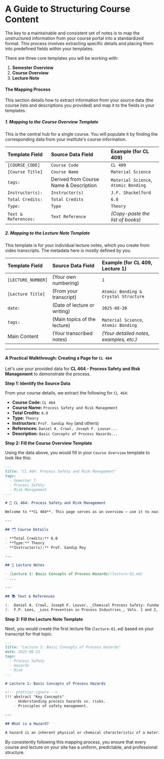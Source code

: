 # A Guide to Structuring Course Content

The key to a maintainable and consistent set of notes is to map the unstructured information from your course portal into a standardized format. This process involves extracting specific details and placing them into predefined fields within your templates.

There are three core templates you will be working with:

1.  **Semester Overview**
2.  **Course Overview**
3.  **Lecture Note**

#### The Mapping Process

This section details how to extract information from your source data (the course lists and descriptions you provided) and map it to the fields in your templates.

##### 1. Mapping to the Course Overview Template

This is the central hub for a single course. You will populate it by finding the corresponding data from your institute's course information.

| Template Field       | Source Data Field                      | Example (for CL 409)                 |
| :------------------- | :------------------------------------- | :----------------------------------- |
| `[COURSE_CODE]`      | `Course Code`                          | `CL 409`                             |
| `[Course Title]`     | `Course Name`                          | `Material Science`                   |
| `tags:`              | Derived from Course Name & Description | `Material Science`, `Atomic Bonding` |
| `Instructor(s):`     | `Instructor(s)`                        | `J.F. Shackelford`                   |
| `Total Credits:`     | `Total Credits`                        | `6.0`                                |
| `Type:`              | `Type`                                 | `Theory`                             |
| `Text & References:` | `Text Reference`                       | _(Copy-paste the list of books)_     |

##### 2. Mapping to the Lecture Note Template

This template is for your individual lecture notes, which you create from video transcripts. The metadata here is mostly defined by you.

| Template Field     | Source Data Field            | Example (for CL 409, Lecture 1)         |
| :----------------- | :--------------------------- | :-------------------------------------- |
| `[LECTURE_NUMBER]` | (Your own numbering)         | `1`                                     |
| `[Lecture Title]`  | (From your transcript)       | `Atomic Bonding & Crystal Structure`    |
| `date:`            | (Date of lecture or writing) | `2025-08-20`                            |
| `tags:`            | (Main topics of the lecture) | `Material Science`, `Atomic Bonding`    |
| Main Content       | (Your transcribed notes)     | _(Your detailed notes, examples, etc.)_ |

---

#### A Practical Walkthrough: Creating a Page for `CL 464`

Let's use your provided data for **CL 464 - Process Safety and Risk Management** to demonstrate the process.

**Step 1: Identify the Source Data**

From your course details, we extract the following for `CL 464`:

- **Course Code:** `CL 464`
- **Course Name:** `Process Safety and Risk Management`
- **Total Credits:** `6.0`
- **Type:** `Theory`
- **Instructors:** `Prof. Sandip Roy` (and others)
- **References:** `Daniel A. Crowl, Joseph F. Louvar...`
- **Description:** `Basic Concepts of Process Hazards...`

**Step 2: Fill the Course Overview Template**

Using the data above, you would fill in your `Course Overview` template to look like this:

```markdown
---
title: "CL 464: Process Safety and Risk Management"
tags:
  - Semester 7
  - Process Safety
  - Risk Management
---

# 📘 CL 464: Process Safety and Risk Management

Welcome to **CL 464**. This page serves as an overview — use it to navigate to lectures, see references, and explore related topics.

---

## 🗂️ Course Details

- **Total Credits:** 6.0
- **Type:** Theory
- **Instructor(s):** Prof. Sandip Roy

---

## 📝 Lecture Notes

- [Lecture 1: Basic Concepts of Process Hazards](lecture-01.md)
- ...

---

## 📚 Text & References

1.  Daniel A. Crowl, Joseph F. Louvar, _Chemical Process Safety: Fundamentals with Applications_, Prentice Hall, 2011.
2.  F.P. Lees, _Loss Prevention in Process Industries_, Vols. 1 and 2, Butterworth, 1983.
```

**Step 3: Fill the Lecture Note Template**

Next, you would create the first lecture file (`lecture-01.md`) based on your transcript for that topic.

```markdown
---
title: "Lecture 1: Basic Concepts of Process Hazards"
date: 2025-08-21
tags:
  - Process Safety
  - Hazards
  - Risk
---

# Lecture 1: Basic Concepts of Process Hazards

<!-- prettier-ignore -->
!!! abstract "Key Concepts"
    - Understanding process hazards vs. risks.
    - Principles of safety management.

---

## What is a Hazard?

A hazard is an inherent physical or chemical characteristic of a material, system, process, or plant that has the potential for causing harm...
```

By consistently following this mapping process, you ensure that every course and lecture on your site has a uniform, predictable, and professional structure.
